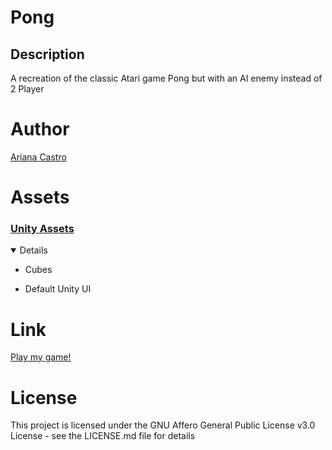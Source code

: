# Pong
## Description
A recreation of the classic Atari game Pong but with an AI enemy instead of 2 Player

# Author
[Ariana Castro](url)

# Assets
### <ins> Unity Assets </ins>
<details open>
  
  - Cubes
  
  - Default Unity UI
  
  </details>
  
  # Link
  
  [Play my game!](https://arianacastro01.itch.io/pong)

# License
This project is licensed under the GNU Affero General Public License v3.0 License - see the LICENSE.md file for details
